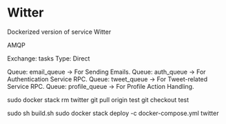 # Witter
Dockerized version of service Witter

AMQP

Exchange: tasks Type: Direct

Queue: email_queue -> For Sending Emails.
Queue: auth_queue -> For Authentication Service RPC.
Queue: tweet_queue -> For Tweet-related Service RPC.
Queue: profile_queue -> For Profile Action Handling.


sudo docker stack rm twitter
git pull origin test
git checkout test

sudo sh build.sh
sudo docker stack deploy -c docker-compose.yml twitter